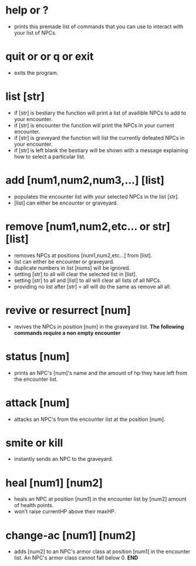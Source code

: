 # help or ?
* prints this premade list of commands that you can use to interact with your list of NPCs.
# quit or or q or exit
* exits the program.
# list [str]
* if [str] is bestiary the function will print a list of availible NPCs to add to your encounter.
* if [str] is encounter the function will print the NPCs in your current encounter.
* if [str] is graveyard the function will list the currently defeated NPCs in your encounter.
* if [str] is left blank the bestiary will be shown with a message explaining how to select a particular list.
# add [num1,num2,num3,...] [list]
* populates the encounter list with your selected NPCs in the list [str].
* [list] can either be encounter or graveyard.
# remove [num1,num2,etc... or str] [list]
* removes NPCs at positions [num1,num2,etc...] from [list].
* list can either be encounter or graveyard.
* duplicate numbers in list [nums] will be ignored.
* setting [str] to all will clear the selected list in [list].
* setting [str] to all and [list] to all will clear all lists of all NPCs.
* providing no list after [str] =  all will do the same as remove all all.
# revive or resurrect [num]
* revives the NPCs in position [num] in the graveyard list.
**The following commands require a non empty encounter**
# status [num]
* prints an NPC's [num]'s name and the amount of hp they have left from the encounter list.
# attack [num]
* attacks an NPC's from the encounter list at the position [num].
# smite or kill
* instantly sends an NPC to the graveyard.
# heal [num1] [num2]
* heals an NPC at position [num1] in the encounter list by [num2] amount of health points.
* won't raise currentHP above their maxHP.
# change-ac [num1] [num2]
* adds [num2] to an NPC's armor class at position [num1] in  the encounter list. An NPC's armor class cannot fall below 0.
**END**